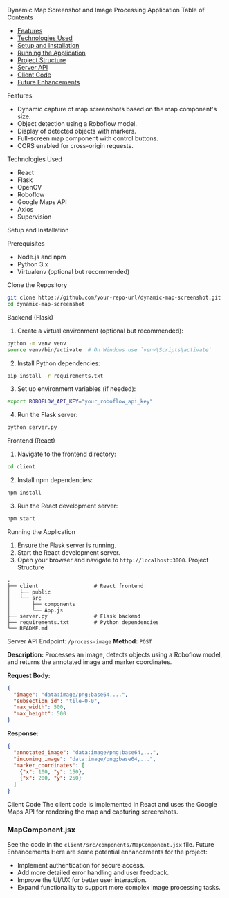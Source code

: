 Dynamic Map Screenshot and Image Processing Application
Table of Contents
- [Features](#features)
- [Technologies Used](#technologies-used)
- [Setup and Installation](#setup-and-installation)
- [Running the Application](#running-the-application)
- [Project Structure](#project-structure)
- [Server API](#server-api)
- [Client Code](#client-code)
- [Future Enhancements](#future-enhancements)



Features
- Dynamic capture of map screenshots based on the map component's size.
- Object detection using a Roboflow model.
- Display of detected objects with markers.
- Full-screen map component with control buttons.
- CORS enabled for cross-origin requests.

  
Technologies Used
- React
- Flask
- OpenCV
- Roboflow
- Google Maps API
- Axios
- Supervision

  
Setup and Installation

Prerequisites
- Node.js and npm
- Python 3.x
- Virtualenv (optional but recommended)
  
Clone the Repository
```bash
git clone https://github.com/your-repo-url/dynamic-map-screenshot.git
cd dynamic-map-screenshot
```
Backend (Flask)
1. Create a virtual environment (optional but recommended):
```bash
python -m venv venv
source venv/bin/activate  # On Windows use `venv\Scripts\activate`
```

2. Install Python dependencies:
```bash
pip install -r requirements.txt
```

3. Set up environment variables (if needed):
```bash
export ROBOFLOW_API_KEY="your_roboflow_api_key"
```

4. Run the Flask server:
```bash
python server.py
```
Frontend (React)
1. Navigate to the frontend directory:
```bash
cd client
```

2. Install npm dependencies:
```bash
npm install
```

3. Run the React development server:
```bash
npm start
```
Running the Application
1. Ensure the Flask server is running.
2. Start the React development server.
3. Open your browser and navigate to `http://localhost:3000`.
Project Structure
```
.
├── client                  # React frontend
│   ├── public
│   └── src
│       ├── components
│       └── App.js
├── server.py               # Flask backend
├── requirements.txt        # Python dependencies
└── README.md
```
Server API
Endpoint: `/process-image`
**Method:** `POST`

**Description:** Processes an image, detects objects using a Roboflow model, and returns the annotated image and marker coordinates.

**Request Body:**
```json
{
  "image": "data:image/png;base64,...",
  "subsection_id": "tile-0-0",
  "max_width": 500,
  "max_height": 500
}
```

**Response:**
```json
{
  "annotated_image": "data:image/png;base64,...",
  "incoming_image": "data:image/png;base64,...",
  "marker_coordinates": [
    {"x": 100, "y": 150},
    {"x": 200, "y": 250}
  ]
}
```
Client Code
The client code is implemented in React and uses the Google Maps API for rendering the map and capturing screenshots.

### MapComponent.jsx
See the code in the `client/src/components/MapComponent.jsx` file.
Future Enhancements
Here are some potential enhancements for the project:
- Implement authentication for secure access.
- Add more detailed error handling and user feedback.
- Improve the UI/UX for better user interaction.
- Expand functionality to support more complex image processing tasks.
